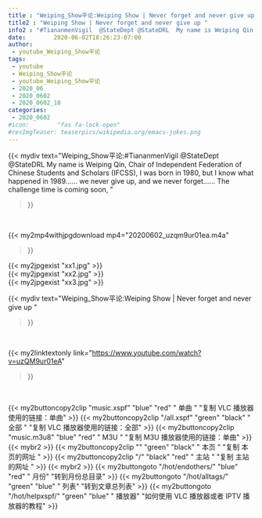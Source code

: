 ```yaml
---
title : "Weiping_Show平论:Weiping Show | Never forget and never give up "
title2 : "Weiping Show | Never forget and never give up "
info2 : "#TiananmenVigil  @StateDept @StateDRL  My name is Weiping Qin, Chair of Independent Federation of Chinese Students and Scholars (IFCSS), I was born in 1980, but I know what happened in 1989......  we never give up, and we never forget......  The challenge time is coming soon, "
date:        2020-06-02T18:26:23-07:00
author:
 - youtube_Weiping_Show平论
tags:
 - youtube
 - Weiping_Show平论
 - youtube_Weiping_Show平论
 - 2020_06
 - 2020_0602
 - 2020_0602_18
categories:
 - 2020_0602
#icon:        "fas fa-lock-open"
#resImgTeaser: teaserpics/wikipedia.org/emacs-jokes.png
---
```


{{< mydiv text="Weiping_Show平论:#TiananmenVigil  @StateDept @StateDRL  My name is Weiping Qin, Chair of Independent Federation of Chinese Students and Scholars (IFCSS), I was born in 1980, but I know what happened in 1989......  we never give up, and we never forget......  The challenge time is coming soon, "
>}}
<br>


{{< my2mp4withjpgdownload mp4="20200602_uzqm9ur01ea.m4a"
>}}

{{< my2jpgexist "xx1.jpg" >}}<br>
{{< my2jpgexist "xx2.jpg" >}}<br>
{{< my2jpgexist "xx3.jpg" >}}<br>



{{< mydiv text="Weiping_Show平论:Weiping Show | Never forget and never give up "
>}}
<br>

{{< my2linktextonly link="https://www.youtube.com/watch?v=uzQM9ur01eA"
>}}


<br>

{{< my2buttoncopy2clip "music.xspf"        "blue"   "red"    " 单曲 "  "复制 VLC 播放器使用的链接：单曲" >}} {{< my2buttoncopy2clip "/all.xspf"         "green"  "black"  " 全部 "  "复制 VLC 播放器使用的链接：全部" >}} {{< my2buttoncopy2clip "music.m3u8"        "blue"   "red"    " M3U  "    "复制 M3U 播放器使用的链接：单曲" >}} {{< mybr2 >}} {{< my2buttoncopy2clip ""                  "green"  "black"  " 本页 "    "复制 本页的网址 " >}} {{< my2buttoncopy2clip "/"                 "black"  "red"    " 主站 "    "复制 主站的网址 " >}} {{< mybr2 >}} {{< my2buttongoto      "/hot/endothers/"   "blue"   "red"    " 月份"   "转到月份总目录" >}} {{< my2buttongoto      "/hot/alltags/"     "green"  "blue"   " 列表"   "转到文章总列表" >}} {{< my2buttongoto      "/hot/helpxspf/"    "green"  "blue"   " 播放器" "如何使用 VLC 播放器或者 IPTV 播放器的教程" >}} 
